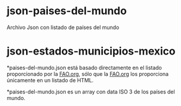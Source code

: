 # json-paises-del-mundo
Archivo Json con listado de países del mundo
# json-estados-municipios-mexico
*paises-del-mundo.json está basado directamente en el listado proporcionado por la [FAO.org](http://www.fao.org),
sólo que la [FAO.org](http://www.fao.org) los proporciona únicamente en un listado de HTML.

*paises-del-mundo.json es un array con data ISO 3 de los países del mundo.

